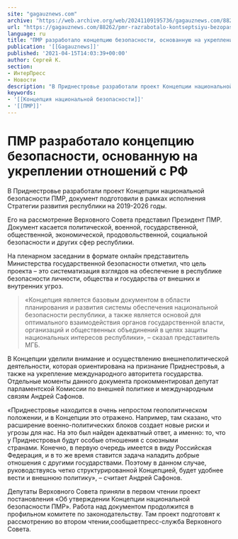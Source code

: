 ```yaml
---
site: "gagauznews.com"
archive: "https://web.archive.org/web/20241109195736/gagauznews.com/88262/pmr-razrabotalo-kontseptsiyu-bezopasnosti-osnovannuyu-na-ukreplenii-otnoshenij-s-rf.html"
url: "https://gagauznews.com/88262/pmr-razrabotalo-kontseptsiyu-bezopasnosti-osnovannuyu-na-ukreplenii-otnoshenij-s-rf.html"
language: ru
title: "ПМР разработало концепцию безопасности, основанную на укреплении отношений с РФ"
publication: '[[Gagauznews]]'
published: '2021-04-15T14:03:39+00:00'
author: Сергей К.
section:
- ИнтерПресс
- Новости
description: "В Приднестровье разработали проект Концепции национальной безопасности ПМР, документ подготовили в рамках исполнения Стратегии развития республики на 2019-2026 годы. Его на рассмотрение Верховного Совета представил Президент ПМР. Документ касается политической, военной, государственной, общественной, экономической, продовольственной, социальной безопасности и других сфер республики. На пленарном заседании в формате онлайн представитель Министерства государственной безопасности отметил, что цель проекта – это систематизация взглядов на обеспечение в республике безопасности личности, общества и государства от внешних и внутренних угроз. «Концепция является базовым документом в области планирования и развития системы обеспечения национальной безопасности республики, а также является основой для оптимального взаимодействия органов государственной власти, организаций и общественных […]"
keywords:
- '[[Концепция национальной безопасности]]'
- '[[ПМР]]'
---
```


# ПМР разработало концепцию безопасности, основанную на укреплении отношений с РФ

В Приднестровье разработали проект Концепции национальной безопасности ПМР, документ подготовили в рамках исполнения Стратегии развития республики на 2019-2026 годы.

Его на рассмотрение Верховного Совета представил Президент ПМР. Документ касается политической, военной, государственной, общественной, экономической, продовольственной, социальной безопасности и других сфер республики.

На пленарном заседании в формате онлайн представитель Министерства государственной безопасности отметил, что цель проекта – это систематизация взглядов на обеспечение в республике безопасности личности, общества и государства от внешних и внутренних угроз.

> «Концепция является базовым документом в области планирования и развития системы обеспечения национальной безопасности республики, а также является основой для оптимального взаимодействия органов государственной власти, организаций и общественных объединений в целях защиты национальных интересов республики», – сказал представитель МГБ.

В Концепции уделили внимание и осуществлению внешнеполитической деятельности, которая ориентирована на признание Приднестровья, а также на укрепление международного авторитета государства. Отдельные моменты данного документа прокомментировал депутат парламентской Комиссии по внешней политике и международным связям Андрей Сафонов.

«Приднестровье находится в очень непростом геополитическом положении, и в Концепции это отражено. Например, там сказано, что расширение военно-политических блоков создает новые риски и угрозы для нас. На это был найден адекватный ответ, а именно: то, что у Приднестровья будут особые отношения с союзными странами. Конечно, в первую очередь имеется в виду Российская Федерация, и в то же время ставится задача наладить добрые отношения с другими государствами. Поэтому в данном случае, руководствуясь четко структурированной Концепцией, будет удобнее вести и внешнюю политику», – считает Андрей Сафонов.

Депутаты Верховного Совета приняли в первом чтении проект постановления «Об утверждении Концепции национальной безопасности ПМР». Работа над документом продолжится в профильном комитете по законодательству. Там проект подготовят к рассмотрению во втором чтении,сообщаетпресс-служба Верховного Совета.